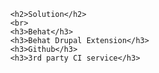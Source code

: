 
          <h2>Solution</h2>
          <br>
          <h3>Behat</h3>
          <h3>Behat Drupal Extension</h3>
          <h3>Github</h3>
          <h3>3rd party CI service</h3>
        